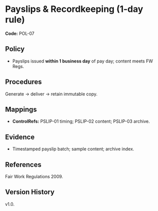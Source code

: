 # Payslips & Recordkeeping (1-day rule)

**Code:** POL-07

## Policy
- Payslips issued **within 1 business day** of pay day; content meets FW Regs.

## Procedures
Generate → deliver → retain immutable copy.

## Mappings
- **ControlRefs:** PSLIP-01 timing; PSLIP-02 content; PSLIP-03 archive.

## Evidence
- Timestamped payslip batch; sample content; archive index.

## References
Fair Work Regulations 2009.

## Version History
v1.0.

